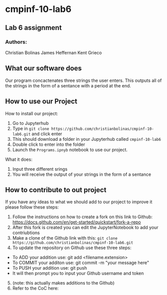 # cmpinf-10-lab6
## Lab 6 assignment
### Authors:
Christian Bolinas
James Heffernan
Kent Grieco

## What our software does

Our program concactenates three strings the user enters. This outputs all of the strings in the form of a sentance with a period at the end.

## How to use our Project

How to install our project:

1) Go to Jupyterhub
2) Type in `git clone https://github.com/christianbolinas/cmpinf-10-lab6.git` and click enter
3) This should download a folder in your Jupyterhub called `cmpinf-10-lab6`
4) Double click to enter into the folder
5) Launch the `Programs.ipnyb` notebook to use our project.

What it does:

1) Input three different srings
2) You will receive the output of your strings in the form of a sentance

## How to contribute to out project

If you have any ideas to what we should add to our project to improve it please follow these steps:

1) Follow the instructions on how to create a fork on this link to Github: https://docs.github.com/en/get-started/quickstart/fork-a-repo
2) After this fork is created you can edit the JupyterNotebook to add your contriubtions
3) Make a clone of the Github link with this: `git clone https://github.com/christianbolinas/cmpinf-10-lab6.git`
4) To update the repository on Github use these three steps:
- To ADD your addition use: git add <filename.extension>
- To COMMIT your additon use: git commit -m "your message here"
- To PUSH your addition use: git push
- It will then prompt you to input your Github username and token
5) (note: this actually makes additions to the Github)
6) Refer to the CoC here: 

